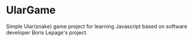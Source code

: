 #  UlarGame
 Simple Ular(snake) game project for learning Javascript based on software developer Boris Lepage's project.
